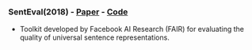 ### SentEval(2018) - [Paper](https://arxiv.org/pdf/1803.05449.pdf) - [Code](https://github.com/facebookresearch/SentEval)
- Toolkit developed by Facebook AI Research (FAIR) for evaluating the quality of universal sentence representations.
